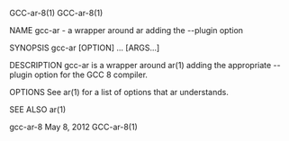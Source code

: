 GCC-ar-8(1)                                                                                                                                                                   GCC-ar-8(1)

NAME
       gcc-ar - a wrapper around ar adding the --plugin option

SYNOPSIS
       gcc-ar [OPTION] ... [ARGS...]

DESCRIPTION
       gcc-ar is a wrapper around ar(1) adding the appropriate --plugin option for the GCC 8 compiler.

OPTIONS
       See ar(1) for a list of options that ar understands.

SEE ALSO
       ar(1)

gcc-ar-8                                                                               May 8, 2012                                                                            GCC-ar-8(1)
